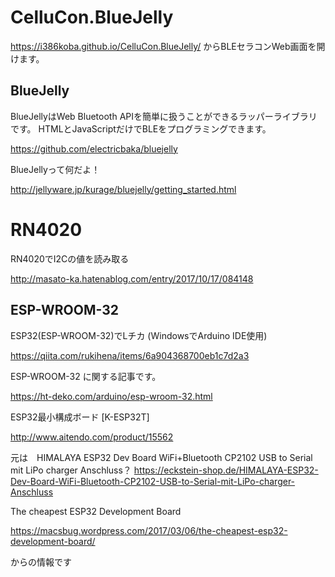 # CelluCon.BlueJelly

https://i386koba.github.io/CelluCon.BlueJelly/ からBLEセラコンWeb画面を開けます。

## BlueJelly

BlueJellyはWeb Bluetooth APIを簡単に扱うことができるラッパーライブラリです。 HTMLとJavaScriptだけでBLEをプログラミングできます。

https://github.com/electricbaka/bluejelly

BlueJellyって何だよ！

http://jellyware.jp/kurage/bluejelly/getting_started.html

# RN4020

RN4020でI2Cの値を読み取る

http://masato-ka.hatenablog.com/entry/2017/10/17/084148

## ESP-WROOM-32
ESP32(ESP-WROOM-32)でLチカ (WindowsでArduino IDE使用)

https://qiita.com/rukihena/items/6a904368700eb1c7d2a3

ESP-WROOM-32 に関する記事です。

https://ht-deko.com/arduino/esp-wroom-32.html


ESP32最小構成ボード [K-ESP32T]

http://www.aitendo.com/product/15562

元は　HIMALAYA ESP32 Dev Board WiFi+Bluetooth CP2102 USB to Serial mit LiPo charger Anschluss？
https://eckstein-shop.de/HIMALAYA-ESP32-Dev-Board-WiFi-Bluetooth-CP2102-USB-to-Serial-mit-LiPo-charger-Anschluss

The cheapest ESP32 Development Board

https://macsbug.wordpress.com/2017/03/06/the-cheapest-esp32-development-board/

からの情報です
